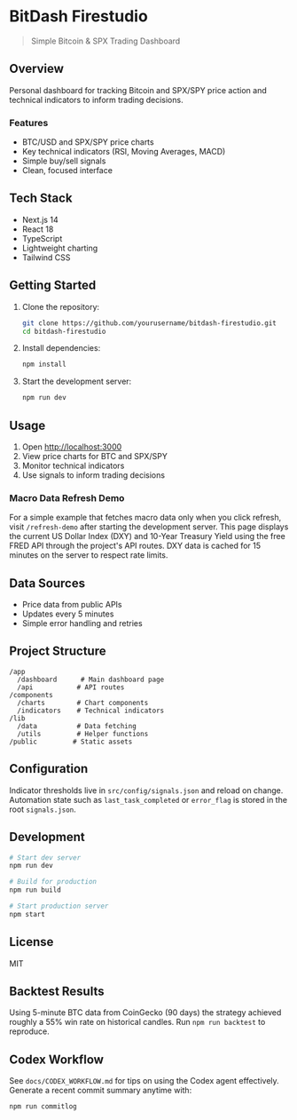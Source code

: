# BitDash Firestudio

> Simple Bitcoin & SPX Trading Dashboard

## Overview

Personal dashboard for tracking Bitcoin and SPX/SPY price action and technical indicators to inform trading decisions.

### Features

- BTC/USD and SPX/SPY price charts
- Key technical indicators (RSI, Moving Averages, MACD)
- Simple buy/sell signals
- Clean, focused interface

## Tech Stack

- Next.js 14
- React 18
- TypeScript
- Lightweight charting
- Tailwind CSS

## Getting Started

1. Clone the repository:

   ```bash
   git clone https://github.com/yourusername/bitdash-firestudio.git
   cd bitdash-firestudio
   ```

2. Install dependencies:

   ```bash
   npm install
   ```

3. Start the development server:
   ```bash
   npm run dev
   ```

## Usage

1. Open [http://localhost:3000](http://localhost:3000)
2. View price charts for BTC and SPX/SPY
3. Monitor technical indicators
4. Use signals to inform trading decisions

### Macro Data Refresh Demo

For a simple example that fetches macro data only when you click refresh, visit
`/refresh-demo` after starting the development server. This page displays the
current US Dollar Index (DXY) and 10-Year Treasury Yield using the free FRED
API through the project's API routes. DXY data is cached for 15 minutes on the
server to respect rate limits.

## Data Sources

- Price data from public APIs
- Updates every 5 minutes
- Simple error handling and retries

## Project Structure

```
/app
  /dashboard      # Main dashboard page
  /api           # API routes
/components
  /charts        # Chart components
  /indicators    # Technical indicators
/lib
  /data          # Data fetching
  /utils         # Helper functions
/public         # Static assets
```

## Configuration

Indicator thresholds live in `src/config/signals.json` and reload on change.
Automation state such as `last_task_completed` or `error_flag` is stored in the
root `signals.json`.

## Development

```bash
# Start dev server
npm run dev

# Build for production
npm run build

# Start production server
npm start
```

## License

MIT

## Backtest Results

Using 5-minute BTC data from CoinGecko (90 days) the strategy achieved roughly a 55% win rate on historical candles. Run `npm run backtest` to reproduce.

## Codex Workflow

See `docs/CODEX_WORKFLOW.md` for tips on using the Codex agent effectively.
Generate a recent commit summary anytime with:

```bash
npm run commitlog
```
